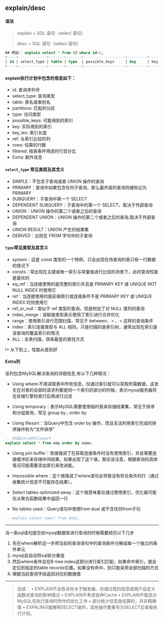 ## explain/desc

#### 语法

> explain + SQL 语句（select 语句）
>
> desc + SQL 语句（select 语句）
> 
>> 


```sql
## 例如： explain select * from t3 where id=1;
+----+-------------+-------+-------+-------------------+---------+---------+-------+------+-------+
| id | select_type | table | type  | possible_keys     | key     | key_len | ref   | rows | Extra |
+----+-------------+-------+-------+-------------------+---------+---------+-------+------+-------+
```

#### explain执行计划中包含的信息如下：
- id:  查询序列号
- select_type: 查询类型
- table: 表名或者别名
- partitions: 匹配的分区
- type: 访问类型
- possible_keys: 可能用到的索引
- key: 实际用到的索引
- key_len: 索引长度
- ref: 与索引比较的列
- rows: 估算的行数
- filtered: 按表条件筛选的行百分比
- Extra: 额外信息

#### `select_type` 常见类型及其含义
- SIMPLE：不包含子查询或者 UNION 操作的查询
- PRIMARY：查询中如果包含任何子查询，那么最外层的查询则被标记为 PRIMARY
- SUBQUERY：子查询中第一个 SELECT
- DEPENDENT SUBQUERY：子查询中的第一个 SELECT，取决于外部查询
- UNION：UNION 操作的第二个或者之后的查询
- DEPENDENT UNION：UNION 操作的第二个或者之后的查询,取决于外部查询
- UNION RESULT：UNION 产生的结果集
- DERIVED：出现在 FROM 字句中的子查询

#### `type`常见类型及其含义
- system：这是 const 类型的一个特例，只会出现在待查询的表只有一行数据的情况下
- consts：常出现在主键或唯一索引与常量值进行比较的场景下，此时查询性能是最优的
- eq_ref：当连接使用的是完整的索引并且是 PRIMARY KEY 或 UNIQUE NOT NULL INDEX 时使用它
- ref：当连接使用的是前缀索引或连接条件不是 PRIMARY KEY 或 UNIQUE INDEX 时则使用它
- ref_or_null：类似于 ref 类型的查询，但是附加了对 NULL 值列的查询
- index_merge：该联接类型表示使用了索引进行合并优化
- range：使用索引进行范围扫描，常见于 between、> 、< 这样的查询条件
- index：索引连接类型与 ALL 相同，只是扫描的是索引树，通常出现在索引是该查询的覆盖索引的情况
- ALL：全表扫描，效率最差的查找方式

!> 从下到上，性能从差到好


#### Extra列

该列包含MySQL解决查询的详细信息,有以下几种情况：

- Using where:不用读取表中所有信息，仅通过索引就可以获取所需数据，这发生在对表的全部的请求列都是同一个索引的部分的时候，表示mysql服务器将在存储引擎检索行后再进行过滤

- Using temporary：表示MySQL需要使用临时表来存储结果集，常见于排序和分组查询，常见 group by ; order by

- Using filesort：当Query中包含 order by 操作，而且无法利用索引完成的排序操作称为“文件排序”

```sql
-- 测试Extra的filesort
explain select * from emp order by name;
```

- Using join buffer：改值强调了在获取连接条件时没有使用索引，并且需要连接缓冲区来存储中间结果。如果出现了这个值，那应该注意，根据查询的具体情况可能需要添加索引来改进能。

- Impossible where：这个值强调了where语句会导致没有符合条件的行（通过收集统计信息不可能存在结果）。

- Select tables optimized away：这个值意味着仅通过使用索引，优化器可能仅从聚合函数结果中返回一行

- No tables used：Query语句中使用from dual 或不含任何from子句

```sql
-- explain select now() from dual;
```

---

当一条sql语句提交给mysql数据库进行查询的时候需要经历以下几步

1. 先在where解析这一步把当前的查询语句中的查询条件分解成每一个独立的条件单元
2. mysql会自动将sql拆分重组
3. 然后where条件会在B-tree index这部分进行索引匹配，如果命中索引，就会定位到指定的table records位置。如果没有命中，则只能采用全部扫描的方式
4. 根据当前查询字段返回对应的数据值

---

>总结：
• EXPLAIN不会告诉你关于触发器、存储过程的信息或用户自定义函数对查询的影响情况
• EXPLAIN不考虑各种Cache
• EXPLAIN不能显示MySQL在执行查询时所作的优化工作
• 部分统计信息是估算的，并非精确值
• EXPALIN只能解释SELECT操作，其他操作要重写为SELECT后查看执行计划。

